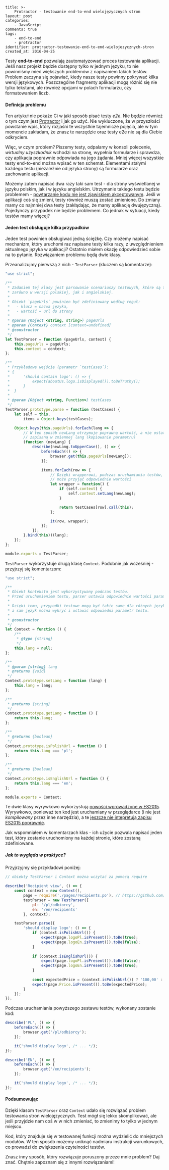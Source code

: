 ~~~
title: >-
    Protractor - testowanie end-to-end wielojęzycznych stron
layout: post
categories: 
    - JavaScript
comments: true
tags: 
    - end-to-end
    - protractor
identifier: protractor-testowanie-end-to-end-wielojezycznych-stron
created_at: 2016-04-25
~~~

Testy **end-to-end** pozwalają zautomatyzować proces testowania aplikacji. Jeśli nasz projekt będzie dostępny tylko w jednym języku, to nie powinniśmy mieć większych problemów z napisaniem takich testów. Problem zaczyna się pojawiać, kiedy nasze testy powinny pokrywać kilka wersji językowych. Poszczególne fragmenty aplikacji mogą różnić się nie tylko tekstami, ale również opcjami w polach formularzu, czy formatowaniem liczb. 

#### Definicja problemu

Ten artykuł nie pokaże Ci w jaki sposób pisać testy *e2e*. Nie będzie również o tym czym jest [Protractor](http://angular.github.io/protractor/#/) i&nbsp;jak go użyć. Nie wykluczone, że w przyszłości powstanie wpis, który rozjaśni te wszystkie tajemnicze pojęcia, ale w tym momencie zakładam, że znasz te narzędzie oraz testy e2e nie są dla Ciebie odkryciem.

Więc, w czym problem? Piszemy testy, odpalamy w konsoli polecenie, *wirtualny użyszkodnik* wchodzi na stronę, wypełnia formularze i sprawdza, czy aplikacja poprawnie odpowiada na jego żądania. Mniej więcej wszystkie testy end-to-end można wpisać w ten schemat. Elementami stałymi każdego testu (niezależnie od języka strony) są formularze oraz zachowanie aplikacji. 

Możemy zatem napisać dwa razy taki sam test - dla strony wyświetlanej w języku polskim, jak&nbsp;i&nbsp;w&nbsp;języku angielskim. Utrzymanie takiego testu będzie problemem - [powtarzanie kodu nie jest zjawiskiem akceptowanym](https://en.wikipedia.org/wiki/Don%27t_repeat_yourself). Jeśli w aplikacji coś się zmieni, testy również muszą zostać zmienione. Do zmiany mamy co najmniej dwa testy (zakłądając, że mamy aplikację dwujęzyczną). Pojedynczy przypadek nie będzie problemem. Co jednak w sytuacji, kiedy testów mamy więcej? 

#### Jeden test obsługuje kilka przypadków

Jeden test powinien obsługiwać jedną ściężkę. Czy możemy napisać mechanizm, który uruchomi raz napisane testy kilka razy, z uwzględnieniem aktualnego języka w aplikacji? Ostatnio miałem okazję odpowiedzieć sobie na to pytanie. Rozwiązaniem problemu będą dwie klasy.

Przeanalizujmy pierwszą z nich - `TestParser` (kluczem są komentarze):

```js
"use strict";

/**
 * Zadaniem tej klasy jest parsowanie scenariuszy testowych, które są takie same
 * zarówno w wersji polskiej, jak i angielskiej.
 *
 * Obiekt `pageUrls` powinien być zdefiniowany według reguł:
 *   - klucz = nazwa języka,
 *   - wartość = url do strony
 *
 * @param {Object <string, string>} pageUrls
 * @param {Context} context [context=undefined]
 * @constructor
 */
let TestParser = function (pageUrls, context) {
    this.pageUrls = pageUrls;
    this.context = context;
};

/**
 * Przykładowe wejście (parametr `testCases`):
 * {
 *      'should contain logo': () => {
 *          expect(aboutUs.logo.isDisplayed()).toBeTruthy();
 *      }
 *  }
 *
 * @param {Object <string, Function>} testCases
 */
TestParser.prototype.parse = function (testCases) {
    let self = this,
        items = Object.keys(testCases);

    Object.keys(this.pageUrls).forEach(lang => {
        // W ten sposób newLang otrzymuje poprawną wartość, a nie ostatnią
        // zapisaną w zmiennej lang (kopiowanie parametru)
        (function (newLang) {
            describe(newLang.toUpperCase(), () => {
                beforeEach(() => {
                    browser.get(this.pageUrls[newLang]);
                });

                items.forEach(row => {
                    // Dzięki wrapperowi, podczas uruchamiania testów, context
                    // może przyjąć odpowiednie wartości
                    let wrapper = function() {
                        if (self.context) {
                            self.context.setLang(newLang);
                        }

                        return testCases[row].call(this);
                    };

                    it(row, wrapper);
                });
            });
        }.bind(this))(lang);
    });
};

module.exports = TestParser;
```

`TestParser` wykorzystuje drugą klasę `Context`. Podobnie jak wcześniej - przyjrzyj się komentarzom:

```js
"use strict";

/**
 * Obiekt kontekstu jest wykorzystywany podczas testów.
 * Przed uruchomieniem testu, parser ustawia odpowiednie wartości parametrów.
 *
 * Dzięki temu, przypadki testowe mogą być takie same dla różnych języków,
 * a sam język można wykryć i ustawić odpowiedni parametr testu.
 *
 * @constructor
 */
let Context = function () {
    /**
     * @type {string}
     */
    this.lang = null;
};

/**
 * @param {string} lang
 * @returns {void}
 */
Context.prototype.setLang = function (lang) {
    this.lang = lang;
};

/**
 * @returns {string}
 */
Context.prototype.getLang = function () {
    return this.lang;
};

/**
 * @returns {boolean}
 */
Context.prototype.isPolishUrl = function () {
    return this.lang === 'pl';
};

/**
 * @returns {boolean}
 */
Context.prototype.isEnglishUrl = function () {
    return this.lang === 'en';
};

module.exports = Context;
```

Te dwie klasy wyrywkowo wykorzystują [nowości wprowadzone w ES2015](http://es6-features.org). Wyrywkowo,
ponieważ ten kod jest uruchamiany w przeglądarce (i nie jest *kompilowany* przez inne narzędzia), a te
[jeszcze nie intepretują zapisu ES2015 poprawnie](https://kangax.github.io/compat-table/es6/).

Jak wspomniałem w komentarzach klas - ich użycie pozwala napisać jeden test, który zostanie uruchomiony 
na każdej stronie, które zostaną zdefiniowane.

##### Jak to wygląda w praktyce?

Przyjrzyjmy się przykładowi poniżej:

```js
// obiekty TestParser i Context można wczytać za pomocą require

describe('Recipient view', () => {
    const context = new Context(),
        page = require('./pages/recipients.po'), // https://github.com/angular/protractor/blob/master/docs/page-objects.md
        testParser = new TestParser({
            pl: '/pl/odbiorcy',
            en: '/en/recipients'
        }, context);

    testParser.parse({
        'should display logo': () => {
            if (context.isPolishUrl()) {
                expect(page.logoPl.isPresent()).toBe(true);
                expect(page.logoEn.isPresent()).toBe(false);
            }
            
            if (context.isEnglishUrl()) {
                expect(page.logoPl.isPresent()).toBe(false);
                expect(page.logoEn.isPresent()).toBe(true);
            }
            
            const expectedPrice = (context.isPolishUrl()) ? '100,00' : '100.00';
            expect(page.Price.isPresent()).toBe(expectedPrice);
        }
    });
});
```

Podczas uruchamiania powyższego zestawu testów, wykonany zostanie kod:

```js
describe('PL', () => {
    beforeEach(() => {
        browser.get('/pl/odbiorcy');
    });

    it('should display logo', /* ... */);
});

describe('EN', () => {
    beforeEach(() => {
        browser.get('/en/recipients');
    });

    it('should display logo', /* ... */);
});
```

#### Podsumowując

Dzięki klasom `TestParser` oraz `Context` udało się rozwiązać problem testowania stron wielojęzycznych. Test mógł się lekko skomplikować, ale jeśli przyjdzie nam coś w w nich zmieniać, to zmienimy to tylko w jednym miejscu.

Kod, który znajduje się w testowanej funkcji można wydzielić do mniejszych modułów. W ten sposób możemy uniknąć nadmiaru instrukcji warunkowych, co prowadzi do zwiększenia czytelności testów.

Znasz inny sposób, który rozwiązuje poruszony przeze mnie problem? Daj znać. Chętnie zapoznam się z innymi rozwiązaniami!
